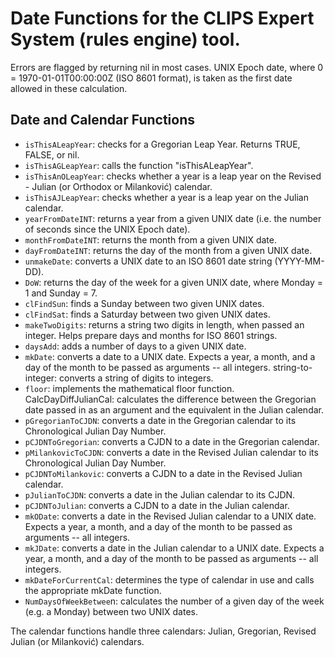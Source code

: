 Date Functions for the CLIPS Expert System (rules engine) tool.
===============================================================

Errors are flagged by returning nil in most cases.
UNIX Epoch date, where 0 = 1970-01-01T00:00:00Z (ISO 8601 format), is taken as the first date allowed in these calculation.

Date and Calendar Functions
---------------------------

- `isThisALeapYear`: checks for a Gregorian Leap Year. Returns TRUE, FALSE, or nil.
- `isThisAGLeapYear`: calls the function "isThisALeapYear".
- `isThisAnOLeapYear`: checks whether a year is a leap year on the Revised - Julian (or Orthodox or Milanković) calendar.
- `isThisAJLeapYear`: checks whether a year is a leap year on the Julian calendar.
- `yearFromDateINT`: returns a year from a given UNIX date (i.e. the number of seconds since the UNIX Epoch date).
- `monthFromDateINT`: returns the month from a given UNIX date.
- `dayFromDateINT`: returns the day of the month from a given UNIX date.
- `unmakeDate`: converts a UNIX date to an ISO 8601 date string (YYYY-MM-DD).
- `DoW`: returns the day of the week for a given UNIX date, where Monday = 1 and Sunday = 7.
- `clFindSun`: finds a Sunday between two given UNIX dates.
- `clFindSat`: finds a Saturday between two given UNIX dates.
- `makeTwoDigits`: returns a string two digits in length, when passed an integer. Helps prepare days and months for ISO 8601 strings.
- `daysAdd`: adds a number of days to a given UNIX date.
- `mkDate`: converts a date to a UNIX date. Expects a year, a month, and a day of the month to be passed as arguments -- all integers.
string-to-integer: converts a string of digits to integers.
- `floor`: implements the mathematical floor function.
CalcDayDiffJulianCal: calculates the difference between the Gregorian date passed in as an argument and the equivalent in the Julian calendar.
- `pGregorianToCJDN`: converts a date in the Gregorian calendar to its Chronological Julian Day Number.
- `pCJDNToGregorian`: converts a CJDN to a date in the Gregorian calendar.
- `pMilankovicToCJDN`: converts a date in the Revised Julian calendar to its Chronological Julian Day Number.
- `pCJDNToMilankovic`: converts a CJDN to a date in the Revised Julian calendar.
- `pJulianToCJDN`: converts a date in the Julian calendar to its CJDN.
- `pCJDNToJulian`: converts a CJDN to a date in the Julian calendar.
- `mkODate`: converts a date in the Revised Julian calendar to a UNIX date. Expects a year, a month, and a day of the month to be passed as arguments -- all integers.
- `mkJDate`: converts a date in the Julian calendar to a UNIX date. Expects a year, a month, and a day of the month to be passed as arguments -- all integers.
- `mkDateForCurrentCal`: determines the type of calendar in use and calls the appropriate mkDate function.
- `NumDaysOfWeekBetwee`n: calculates the number of a given day of the week (e.g. a Monday) between two UNIX dates. 


The calendar functions handle three calendars: Julian, Gregorian, Revised Julian (or Milanković) calendars.
